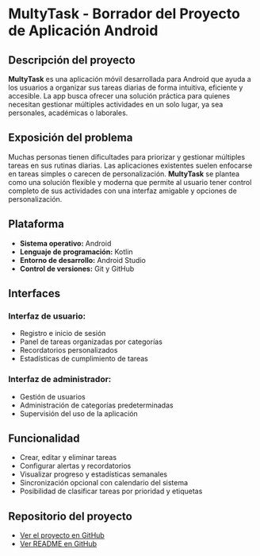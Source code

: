 # MultyTask - Borrador del Proyecto de Aplicación Android

##  Descripción del proyecto

**MultyTask** es una aplicación móvil desarrollada para Android que ayuda a los usuarios a organizar sus tareas diarias de forma intuitiva, eficiente y accesible. La app busca ofrecer una solución práctica para quienes necesitan gestionar múltiples actividades en un solo lugar, ya sea personales, académicas o laborales.

##  Exposición del problema

Muchas personas tienen dificultades para priorizar y gestionar múltiples tareas en sus rutinas diarias. Las aplicaciones existentes suelen enfocarse en tareas simples o carecen de personalización. **MultyTask** se plantea como una solución flexible y moderna que permite al usuario tener control completo de sus actividades con una interfaz amigable y opciones de personalización.

##  Plataforma

- **Sistema operativo:** Android
- **Lenguaje de programación:** Kotlin
- **Entorno de desarrollo:** Android Studio
- **Control de versiones:** Git y GitHub

##  Interfaces

### Interfaz de usuario:
- Registro e inicio de sesión
- Panel de tareas organizadas por categorías
- Recordatorios personalizados
- Estadísticas de cumplimiento de tareas

### Interfaz de administrador:
- Gestión de usuarios
- Administración de categorías predeterminadas
- Supervisión del uso de la aplicación

## Funcionalidad

- Crear, editar y eliminar tareas
- Configurar alertas y recordatorios
- Visualizar progreso y estadísticas semanales
- Sincronización opcional con calendario del sistema
- Posibilidad de clasificar tareas por prioridad y etiquetas

##  Repositorio del proyecto

- [Ver el proyecto en GitHub](https://github.com/Dname24/MultyTask)
- [Ver README en GitHub](https://github.com/Dname24/MultyTask/edit/main/README.md)
